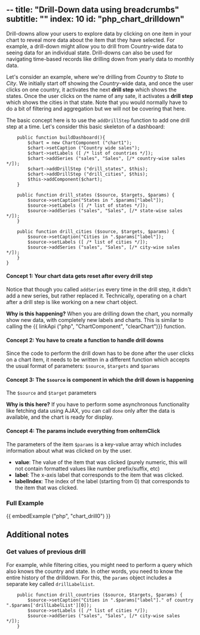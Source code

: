 --
title: "Drill-Down data using breadcrumbs"
subtitle: ""
index: 10
id: "php_chart_drilldown"
--


Drill-downs allow your users to explore data by clicking on one item in your chart to reveal more data about the item that they have selected. For example, a drill-down might allow you to drill from Country-wide data to seeing data for an individual state. Drill-downs can also be used for navigating time-based records like drilling down from yearly data to monthly data.

Let's consider an example, where we're drilling from *Country* to *State* to *City*. We initially start off showing the *Country*-wide data, and once the user clicks on one country, it activates the next **drill step** which shows the states. Once the user clicks on the name of any sate, it activates a **drill step** which shows the cities in that state. Note that you would normally have to do a bit of filtering and aggregation but we will not be covering that here.

The basic concept here is to use the `addDrillStep` function to add one drill step at a time. Let's consider this basic skeleton of a dashboard:


~~~
    public function buildDashboard(){
        $chart = new ChartComponent ("chart1");
        $chart->setCaption ("Country wide sales");
        $chart->setLabels ([ /* list of countries */]);
        $chart->addSeries ("sales", "Sales", [/* country-wise sales */]);
        $chart->addDrillStep ("drill_states", $this);
        $chart->addDrillStep ("drill_cities", $this);
        $this->addComponent($chart);
    }

    public function drill_states ($source, $targets, $params) {
        $source->setCaption("States in ".$params["label"]);
        $source->setLabels ([ /* list of states */]);
        $source->addSeries ("sales", "Sales", [/* state-wise sales */]);
    }

    public function drill_cities ($source, $targets, $params) {
        $source->setCaption("Cities in ".$params["label"]);
        $source->setLabels ([ /* list of cities */]);
        $source->addSeries ("sales", "Sales", [/* city-wise sales */]);
    }
}
~~~

#### Concept 1: Your chart data gets reset after every drill step

Notice that though you called `addSeries` every time in the drill step, it didn't add a new series, but rather replaced it. Technically, operating on a chart after a drill step is like working on a new chart object.

**Why is this happening?** When you are drilling down the chart, you normally show new data, with completely new labels and charts. This is similar to calling the {{ linkApi ("php", "ChartComponent", "clearChart")}} function.

#### Concept 2: You have to create a function to handle drill downs

Since the code to perform the drill down has to be done after the user clicks on a chart item, it needs to be written in a different function which accepts the usual format of parameters: `$source`, `$targets` and `$params`

#### Concept 3: The `$source` is component in which the drill down is happening

The `$source` and `$target` parameters


**Why is this here?** If you have to perform some asynchronous functionality like fetching data using AJAX, you can call `done` only after the data is available, and the chart is ready for display.

#### Concept 4: The params include everything from onItemClick

The parameters of the item `$params` is a key-value array which includes information about what was clicked on by the user.

* **value**: The value of the item that was clicked (purely numeric, this will not contain formatted values like number prefix/suffix, etc)
* **label**: The x-axis label that corresponds to the item that was clicked.
* **labelIndex**: The index of the label (starting from 0) that corresponds to the item that was clicked.

### Full Example

{{ embedExample ("php", "chart_drill0") }}

## Additional notes


### Get values of previous drill 

For example, while filtering cities, you might need to perform a query which also knows the country and state. In other words, you need to know the entire history of the drilldown. For this, the `params` object includes a separate key called `drillLabelList`. 

~~~
    public function drill_countries ($source, $targets, $params) {
        $source->setCaption("Cities in ".$params["label"]." of country ".$params['drillLabelList'][0]);
        $source->setLabels ([ /* list of cities */]);
        $source->addSeries ("sales", "Sales", [/* city-wise sales */]);
    }
~~~

